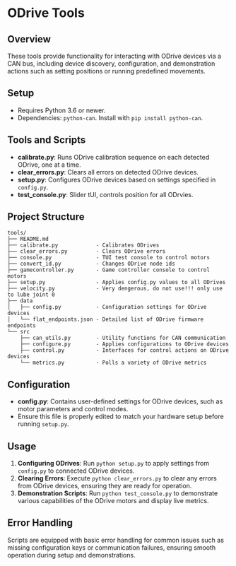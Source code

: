 # ODrive Tools

## Overview
These tools provide functionality for interacting with ODrive devices via a CAN bus, including device discovery, configuration, and demonstration actions such as setting positions or running predefined movements.

## Setup
- Requires Python 3.6 or newer.
- Dependencies: `python-can`. Install with `pip install python-can`.

## Tools and Scripts
- **calibrate.py**: Runs ODrive calibration sequence on each detected ODrive, one at a time.
- **clear_errors.py**: Clears all errors on detected ODrive devices.
- **setup.py**: Configures ODrive devices based on settings specified in `config.py`.
- **test_console.py**: Slider tUI, controls position for all ODrvies.

## Project Structure
```plaintext
tools/
├── README.md           
├── calibrate.py            - Calibrates ODrives
├── clear_errors.py         - Clears ODrive errors
├── console.py              - TUI test console to control motors
├── convert_id.py           - Changes ODrive node ids
├── gamecontroller.py       - Game controller console to control motors
├── setup.py                - Applies config.py values to all ODrives
├── velocity.py             - Very dengerous, do not use!!! only use to lube joint 0
├── data
│   ├── config.py           - Configuration settings for ODrive devices
│   └── flat_endpoints.json - Detailed list of ODrive firmware endpoints
└── src
    ├── can_utils.py        - Utility functions for CAN communication
    ├── configure.py        - Applies configurations to ODrive devices
    ├── control.py          - Interfaces for control actions on ODrive devices
    └── metrics.py          - Polls a variety of ODrive metrics    
```

## Configuration
- **config.py**: Contains user-defined settings for ODrive devices, such as motor parameters and control modes.
- Ensure this file is properly edited to match your hardware setup before running `setup.py`.

## Usage
1. **Configuring ODrives**: Run `python setup.py` to apply settings from `config.py` to connected ODrive devices.
2. **Clearing Errors**: Execute `python clear_errors.py` to clear any errors from ODrive devices, ensuring they are ready for operation.
3. **Demonstration Scripts**: Run `python test_console.py` to demonstrate various capabilities of the ODrive motors and display live metrics.

## Error Handling
Scripts are equipped with basic error handling for common issues such as missing configuration keys or communication failures, ensuring smooth operation during setup and demonstrations.